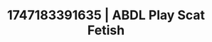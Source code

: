 ---
categories:
- Naughty librarian
- Lingerie worship
- Flushed skin
- Romantasy erotica
- Animation
image: /assets/images/1747183391635.jpg
layout: post
seo:
  description: Featured content with exclusive Scat Fetish, ABDL Play. HD images available.
  keywords: Scat Fetish, ABDL Play
  og_image: /assets/images/1747183391635.jpg
  schema_type: VisualArtwork
tags:
- ABDL Play
- Scat Fetish
- '#1747183391635'
title: 1747183391635 | ABDL Play Scat Fetish
---